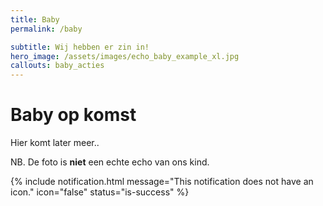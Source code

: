 ```yaml
---
title: Baby
permalink: /baby

subtitle: Wij hebben er zin in!
hero_image: /assets/images/echo_baby_example_xl.jpg
callouts: baby_acties
---
```

# Baby op komst

Hier komt later meer..

NB. De foto is **niet** een echte echo van ons kind.

{% include notification.html
message="This notification does not have an icon."
icon="false"
status="is-success" %}